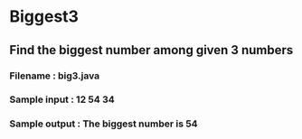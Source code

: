 # Biggest3
## Find the biggest number among given 3 numbers

### Filename : big3.java
### Sample input : 12 54   34
### Sample output : The biggest number is 54
